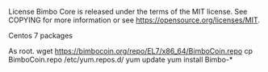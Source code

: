License
Bimbo Core is released under the terms of the MIT license. See COPYING for more information or see https://opensource.org/licenses/MIT.


Centos 7 packages 

As root.
wget https://bimbocoin.org/repo/EL7/x86_64/BimboCoin.repo
cp BimboCoin.repo /etc/yum.repos.d/
yum update
yum install Bimbo-*
